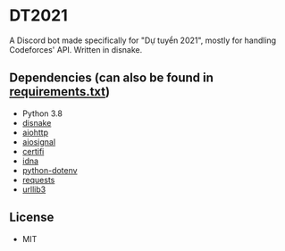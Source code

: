 # DT2021
A Discord bot made specifically for "Dự tuyển 2021", mostly for handling Codeforces' API. Written in disnake.
## Dependencies (can also be found in [requirements.txt](https://github.com/minhnhatnoe/DT2021/blob/main/requirements.txt))
- Python 3.8
- [disnake](https://disnake.dev/)
- [aiohttp](https://docs.aiohttp.org/en/stable/)
- [aiosignal](https://aiosignal.readthedocs.io/en/stable/)
- [certifi](https://certifiio.readthedocs.io/en/latest/)
- [idna](https://github.com/kjd/idna)
- [python-dotenv](https://github.com/theskumar/python-dotenv)
- [requests](https://requests.readthedocs.io/)
- [urllib3](https://urllib3.readthedocs.io/en/stable/)
## License
- MIT
 
